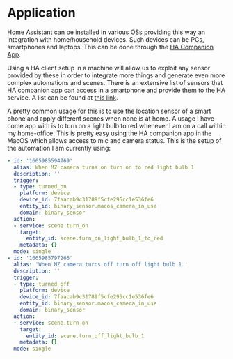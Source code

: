 # Application

Home Assistant can be installed in various OSs providing this way an integration with home/household devices. Such devices can be PCs, smartphones and laptops. This can be done through the [HA Companion App](https://companion.home-assistant.io/).

Using a HA client setup in a machine will allow us to exploit any sensor provided by these in order to integrate more things and generate even more complex automations and scenes.
There is an extensive list of sensors that HA companion app can access in a smartphone and provide them to the HA service. A list can be found at [this link](https://companion.home-assistant.io/docs/core/sensors).

A pretty common usage for this is to use the location sensor of a smart phone and apply different scenes when none is at home. A usage I have come app with is to turn on a light bulb to red whenever I am on a call within my home-office. This is pretty easy using the HA companion app in the MacOS which allows access to mic and camera status. This is the setup of the automation I am currently using:

```yaml
- id: '1665985594769'
  alias: When MZ camera turns on turn on to red light bulb 1
  description: ''
  trigger:
  - type: turned_on
    platform: device
    device_id: 7faacab9c31789f5cfe295cc1e536fe6
    entity_id: binary_sensor.macos_camera_in_use
    domain: binary_sensor
  action:
  - service: scene.turn_on
    target:
      entity_id: scene.turn_on_light_bulb_1_to_red
    metadata: {}
  mode: single
- id: '1665985797266'
  alias: 'When MZ camera turns off turn off light bulb 1 '
  description: ''
  trigger:
  - type: turned_off
    platform: device
    device_id: 7faacab9c31789f5cfe295cc1e536fe6
    entity_id: binary_sensor.macos_camera_in_use
    domain: binary_sensor
  action:
  - service: scene.turn_on
    target:
      entity_id: scene.turn_off_light_bulb_1
    metadata: {}
  mode: single
```

